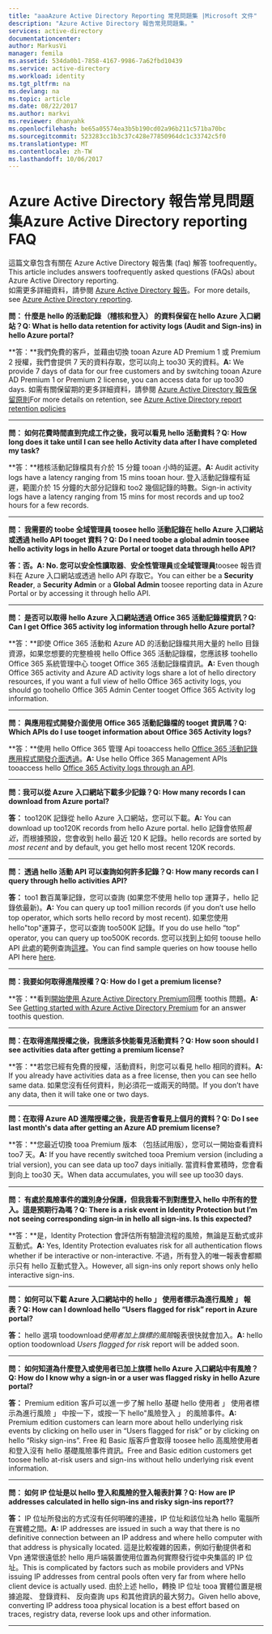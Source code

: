 ```yaml
---
title: "aaaAzure Active Directory Reporting 常見問題集 |Microsoft 文件"
description: "Azure Active Directory 報告常見問題集。"
services: active-directory
documentationcenter: 
author: MarkusVi
manager: femila
ms.assetid: 534da0b1-7858-4167-9986-7a62fbd10439
ms.service: active-directory
ms.workload: identity
ms.tgt_pltfrm: na
ms.devlang: na
ms.topic: article
ms.date: 08/22/2017
ms.author: markvi
ms.reviewer: dhanyahk
ms.openlocfilehash: be65a05574ea3b5b190cd02a96b211c571ba70bc
ms.sourcegitcommit: 523283cc1b3c37c428e77850964dc1c33742c5f0
ms.translationtype: MT
ms.contentlocale: zh-TW
ms.lasthandoff: 10/06/2017
---
```

# <a name="azure-active-directory-reporting-faq"></a><span data-ttu-id="47f14-103">Azure Active Directory 報告常見問題集</span><span class="sxs-lookup"><span data-stu-id="47f14-103">Azure Active Directory reporting FAQ</span></span>

<span data-ttu-id="47f14-104">這篇文章包含有關在 Azure Active Directory 報告集 (faq) 解答 toofrequently。</span><span class="sxs-lookup"><span data-stu-id="47f14-104">This article includes answers toofrequently asked questions (FAQs) about Azure Active Directory reporting.</span></span>  
<span data-ttu-id="47f14-105">如需更多詳細資料，請參閱 [Azure Active Directory 報告](active-directory-reporting-azure-portal.md)。</span><span class="sxs-lookup"><span data-stu-id="47f14-105">For more details, see [Azure Active Directory reporting](active-directory-reporting-azure-portal.md).</span></span> 

<span data-ttu-id="47f14-106">**問： 什麼是 hello 的活動記錄 （稽核和登入） 的資料保留在 hello Azure 入口網站？**</span><span class="sxs-lookup"><span data-stu-id="47f14-106">**Q: What is hello data retention for activity logs (Audit and Sign-ins) in hello Azure portal?**</span></span> 

<span data-ttu-id="47f14-107">**答：**我們免費的客戶，並藉由切換 tooan Azure AD Premium 1 或 Premium 2 授權，我們會提供 7 天的資料存取，您可以向上 too30 天的資料。</span><span class="sxs-lookup"><span data-stu-id="47f14-107">**A:** We provide 7 days of data for our free customers and by switching tooan Azure AD Premium 1 or Premium 2 license, you can access data for up too30 days.</span></span> <span data-ttu-id="47f14-108">如需有關保留期的更多詳細資料，請參閱 [Azure Active Directory 報告保留原則](active-directory-reporting-retention.md)</span><span class="sxs-lookup"><span data-stu-id="47f14-108">For more details on retention, see [Azure Active Directory report retention policies](active-directory-reporting-retention.md)</span></span>

--- 

<span data-ttu-id="47f14-109">**問： 如何花費時間直到完成工作之後，我可以看見 hello 活動資料？**</span><span class="sxs-lookup"><span data-stu-id="47f14-109">**Q: How long does it take until I can see hello Activity data after I have completed my task?**</span></span>

<span data-ttu-id="47f14-110">**答：**稽核活動記錄檔具有介於 15 分鐘 tooan 小時的延遲。</span><span class="sxs-lookup"><span data-stu-id="47f14-110">**A:** Audit activity logs have a latency ranging from 15 mins tooan hour.</span></span> <span data-ttu-id="47f14-111">登入活動記錄檔有延遲，範圍介於 15 分鐘的大部分記錄和 too2 幾個記錄的時數。</span><span class="sxs-lookup"><span data-stu-id="47f14-111">Sign-in activity logs have a latency ranging from 15 mins for most records and up too2 hours for a few records.</span></span>

---

<span data-ttu-id="47f14-112">**問： 我需要的 toobe 全域管理員 toosee hello 活動記錄在 hello Azure 入口網站或透過 hello API tooget 資料？**</span><span class="sxs-lookup"><span data-stu-id="47f14-112">**Q: Do I need toobe a global admin toosee hello activity logs in hello Azure Portal or tooget data through hello API?**</span></span>

<span data-ttu-id="47f14-113">**答：**否。</span><span class="sxs-lookup"><span data-stu-id="47f14-113">**A:** No.</span></span> <span data-ttu-id="47f14-114">您可以**安全性讀取器**、**安全性管理員**或**全域管理員**toosee 報告資料在 Azure 入口網站或透過 hello API 存取它。</span><span class="sxs-lookup"><span data-stu-id="47f14-114">You can either be a **Security Reader**, a **Security Admin** or a **Global Admin** toosee reporting data in Azure Portal or by accessing it through hello API.</span></span>

---

<span data-ttu-id="47f14-115">**問： 是否可以取得 hello Azure 入口網站透過 Office 365 活動記錄檔資訊？**</span><span class="sxs-lookup"><span data-stu-id="47f14-115">**Q: Can I get Office 365 activity log information through hello Azure portal?**</span></span>

<span data-ttu-id="47f14-116">**答：**即使 Office 365 活動和 Azure AD 的活動記錄檔共用大量的 hello 目錄資源，如果您想要的完整檢視 hello Office 365 活動記錄檔，您應該移 toohello Office 365 系統管理中心 tooget Office 365 活動記錄檔資訊。</span><span class="sxs-lookup"><span data-stu-id="47f14-116">**A:** Even though Office 365 activity and Azure AD activity logs share a lot of hello directory resources, if you want a full view of hello Office 365 activity logs, you should go toohello Office 365 Admin Center tooget Office 365 Activity log information.</span></span>

---


<span data-ttu-id="47f14-117">**問： 與應用程式開發介面使用 Office 365 活動記錄檔的 tooget 資訊嗎？**</span><span class="sxs-lookup"><span data-stu-id="47f14-117">**Q: Which APIs do I use tooget information about Office 365 Activity logs?**</span></span>

<span data-ttu-id="47f14-118">**答：**使用 hello Office 365 管理 Api tooaccess hello [Office 365 活動記錄應用程式開發介面透過](https://msdn.microsoft.com/office-365/office-365-managment-apis-overview)。</span><span class="sxs-lookup"><span data-stu-id="47f14-118">**A:** Use hello Office 365 Management APIs tooaccess hello [Office 365 Activity logs through an API](https://msdn.microsoft.com/office-365/office-365-managment-apis-overview).</span></span>

---

<span data-ttu-id="47f14-119">**問：我可以從 Azure 入口網站下載多少記錄？**</span><span class="sxs-lookup"><span data-stu-id="47f14-119">**Q: How many records I can download from Azure portal?**</span></span>

<span data-ttu-id="47f14-120">**答：** too120K 記錄從 hello Azure 入口網站，您可以下載。</span><span class="sxs-lookup"><span data-stu-id="47f14-120">**A:** You can download up too120K records from hello Azure portal.</span></span> <span data-ttu-id="47f14-121">hello 記錄會依照*最近*，而根據預設，您會收到 hello 最近 120 K 記錄。</span><span class="sxs-lookup"><span data-stu-id="47f14-121">hello records are sorted by *most recent* and by default, you get hello most recent 120K records.</span></span> 

---

<span data-ttu-id="47f14-122">**問： 透過 hello 活動 API 可以查詢如何許多記錄？**</span><span class="sxs-lookup"><span data-stu-id="47f14-122">**Q: How many records can I query through hello activities API?**</span></span>

<span data-ttu-id="47f14-123">**答：** too1 數百萬筆記錄，您可以查詢 (如果您不使用 hello top 運算子，hello 記錄依最新)。</span><span class="sxs-lookup"><span data-stu-id="47f14-123">**A:** You can query up too1 million records (if you don’t use hello top operator, which sorts hello record by most recent).</span></span> <span data-ttu-id="47f14-124">如果您使用 hello"top"運算子，您可以查詢 too500K 記錄。</span><span class="sxs-lookup"><span data-stu-id="47f14-124">If you do use hello “top” operator, you can query up too500K records.</span></span> <span data-ttu-id="47f14-125">您可以找到上如何 toouse hello API 此處的範例查詢[這裡](active-directory-reporting-api-getting-started.md)。</span><span class="sxs-lookup"><span data-stu-id="47f14-125">You can find sample queries on how toouse hello API here [here](active-directory-reporting-api-getting-started.md).</span></span>

---

<span data-ttu-id="47f14-126">**問：我要如何取得進階授權？**</span><span class="sxs-lookup"><span data-stu-id="47f14-126">**Q: How do I get a premium license?**</span></span>

<span data-ttu-id="47f14-127">**答：**看到[開始使用 Azure Active Directory Premium](active-directory-get-started-premium.md)回應 toothis 問題。</span><span class="sxs-lookup"><span data-stu-id="47f14-127">**A:** See [Getting started with Azure Active Directory Premium](active-directory-get-started-premium.md) for an answer toothis question.</span></span>

---

<span data-ttu-id="47f14-128">**問：在取得進階授權之後，我應該多快能看見活動資料？**</span><span class="sxs-lookup"><span data-stu-id="47f14-128">**Q: How soon should I see activities data after getting a premium license?**</span></span>

<span data-ttu-id="47f14-129">**答：**若您已經有免費的授權，活動資料，則您可以看見 hello 相同的資料。</span><span class="sxs-lookup"><span data-stu-id="47f14-129">**A:** If you already have activities data as a free license, then you can see hello same data.</span></span> <span data-ttu-id="47f14-130">如果您沒有任何資料，則必須花一或兩天的時間。</span><span class="sxs-lookup"><span data-stu-id="47f14-130">If you don’t have any data, then it will take one or two days.</span></span>

---

<span data-ttu-id="47f14-131">**問：在取得 Azure AD 進階授權之後，我是否會看見上個月的資料？**</span><span class="sxs-lookup"><span data-stu-id="47f14-131">**Q: Do I see last month's data after getting an Azure AD premium license?**</span></span>

<span data-ttu-id="47f14-132">**答：**您最近切換 tooa Premium 版本 （包括試用版），您可以一開始查看資料 too7 天。</span><span class="sxs-lookup"><span data-stu-id="47f14-132">**A:** If you have recently switched tooa Premium version (including a trial version), you can see data up too7 days initially.</span></span> <span data-ttu-id="47f14-133">當資料會累積時，您會看到向上 too30 天。</span><span class="sxs-lookup"><span data-stu-id="47f14-133">When data accumulates, you will see up too30 days.</span></span>

---

<span data-ttu-id="47f14-134">**問： 有處於風險事件的識別身分保護，但我我看不到對應登入 hello 中所有的登入。這是預期行為嗎？**</span><span class="sxs-lookup"><span data-stu-id="47f14-134">**Q: There is a risk event in Identity Protection but I’m not seeing corresponding sign-in in hello all sign-ins. Is this expected?**</span></span>

<span data-ttu-id="47f14-135">**答：**是，Identity Protection 會評估所有驗證流程的風險，無論是互動式或非互動式。</span><span class="sxs-lookup"><span data-stu-id="47f14-135">**A:** Yes, Identity Protection evaluates risk for all authentication flows whether if be interactive or non-interactive.</span></span> <span data-ttu-id="47f14-136">不過，所有登入的唯一報表會都顯示只有 hello 互動式登入。</span><span class="sxs-lookup"><span data-stu-id="47f14-136">However, all sign-ins only report shows only hello interactive sign-ins.</span></span>

---

<span data-ttu-id="47f14-137">**問： 如何可以下載 Azure 入口網站中的 hello 」 使用者標示為進行風險 」 報表？**</span><span class="sxs-lookup"><span data-stu-id="47f14-137">**Q: How can I download hello “Users flagged for risk” report in Azure portal?**</span></span>

<span data-ttu-id="47f14-138">**答：** hello 選項 toodownload*使用者加上旗標的風險*報表很快就會加入。</span><span class="sxs-lookup"><span data-stu-id="47f14-138">**A:** hello option toodownload *Users flagged for risk* report will be added soon.</span></span>

---

<span data-ttu-id="47f14-139">**問： 如何知道為什麼登入或使用者已加上旗標 hello Azure 入口網站中有風險？**</span><span class="sxs-lookup"><span data-stu-id="47f14-139">**Q: How do I know why a sign-in or a user was flagged risky in hello Azure portal?**</span></span>

<span data-ttu-id="47f14-140">**答：** Premium edition 客戶可以進一步了解 hello 基礎 hello 使用者 」 使用者標示為進行風險 」 中按一下，或按一下 hello"風險登入 」 的風險事件。</span><span class="sxs-lookup"><span data-stu-id="47f14-140">**A:** Premium edition customers can learn more about hello underlying risk events by clicking on hello user in “Users flagged for risk” or by clicking on hello “Risky sign-ins”.</span></span> <span data-ttu-id="47f14-141">Free 和 Basic 版客戶會取得 toosee hello 高風險使用者和登入沒有 hello 基礎風險事件資訊。</span><span class="sxs-lookup"><span data-stu-id="47f14-141">Free and Basic edition customers get toosee hello at-risk users and sign-ins without hello underlying risk event information.</span></span>

---

<span data-ttu-id="47f14-142">**問： 如何 IP 位址是以 hello 登入和風險的登入報表計算？**</span><span class="sxs-lookup"><span data-stu-id="47f14-142">**Q: How are IP addresses calculated in hello sign-ins and risky sign-ins report??**</span></span>

<span data-ttu-id="47f14-143">**答：** IP 位址所發出的方式沒有任何明確的連接，IP 位址和該位址為 hello 電腦所在實體之間。</span><span class="sxs-lookup"><span data-stu-id="47f14-143">**A:** IP addresses are issued in such a way that there is no definitive connection between an IP address and where hello computer with that address is physically located.</span></span> <span data-ttu-id="47f14-144">這是比較複雜的因素，例如行動提供者和 Vpn 通常很遠低於 hello 用戶端裝置使用位置為何實際發行從中央集區的 IP 位址。</span><span class="sxs-lookup"><span data-stu-id="47f14-144">This is complicated by factors such as mobile providers and VPNs issuing IP addresses from central pools often very far from where hello client device is actually used.</span></span> <span data-ttu-id="47f14-145">由於上述 hello，轉換 IP 位址 tooa 實體位置是根據追蹤、 登錄資料、 反向查詢 ups 和其他資訊的最大努力。</span><span class="sxs-lookup"><span data-stu-id="47f14-145">Given hello above, converting IP address tooa physical location is a best effort based on traces, registry data, reverse look ups and other information.</span></span> 

---
